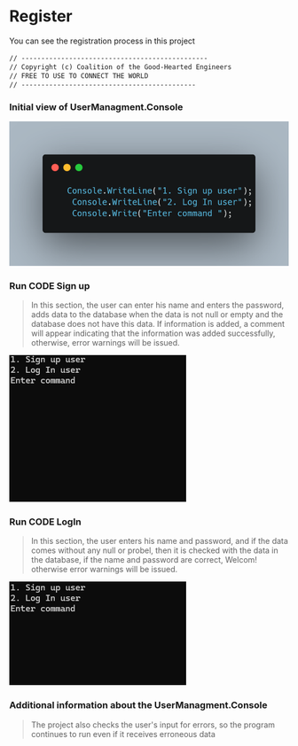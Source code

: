 # Register
You can see the registration process in this project

    // -----------------------------------------------
    // Copyright (c) Coalition of the Good-Hearted Engineers
    // FREE TO USE TO CONNECT THE WORLD
    // --------------------------------------------

<h3>Initial view of UserManagment.Console</h3>

![Intial code](/img/carbon.png)

<h3>Run CODE Sign up</h3>

> In this section, the user can enter his name and enters the password, adds data to the database when the data is not null or empty and the database does not have this data. If information is added, a comment will appear indicating that the information was added successfully, otherwise, error warnings will be issued.

![Run code Sign up](/img/Sign%20up%20run%20code.gif)

<h3>Run CODE LogIn</h3>

> In this section, the user enters his name and password, and if the data comes without any null or probel, then it is checked with the data in the database, if the name and password are correct, Welcom! otherwise error warnings will be issued.

![Run code LogIn](/img/LodIn%20run%20code.gif)

<h3>Additional information about the UserManagment.Console</h3>

> The project also checks the user's input for errors, so the program continues to run even if it receives erroneous data
